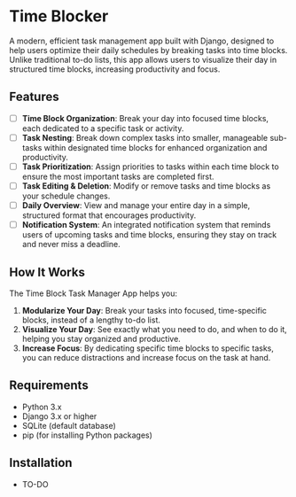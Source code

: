 # Time Blocker

A modern, efficient task management app built with Django, designed to help users optimize their daily schedules by breaking tasks into time blocks. Unlike traditional to-do lists, this app allows users to visualize their day in structured time blocks, increasing productivity and focus.

## Features
- [ ] **Time Block Organization**: Break your day into focused time blocks, each dedicated to a specific task or activity.
- [ ] **Task Nesting**: Break down complex tasks into smaller, manageable sub-tasks within designated time blocks for enhanced organization and productivity.
- [ ] **Task Prioritization**: Assign priorities to tasks within each time block to ensure the most important tasks are completed first.
- [ ] **Task Editing & Deletion**: Modify or remove tasks and time blocks as your schedule changes.
- [ ] **Daily Overview**: View and manage your entire day in a simple, structured format that encourages productivity.
- [ ] **Notification System**: An integrated notification system that reminds users of upcoming tasks and time blocks, ensuring they stay on track and never miss a deadline.

## How It Works
The Time Block Task Manager App helps you:
1. **Modularize Your Day**: Break your tasks into focused, time-specific blocks, instead of a lengthy to-do list. 
2. **Visualize Your Day**: See exactly what you need to do, and when to do it, helping you stay organized and productive.
3. **Increase Focus**: By dedicating specific time blocks to specific tasks, you can reduce distractions and increase focus on the task at hand.

## Requirements
- Python 3.x
- Django 3.x or higher
- SQLite (default database)
- pip (for installing Python packages)

## Installation

- TO-DO

